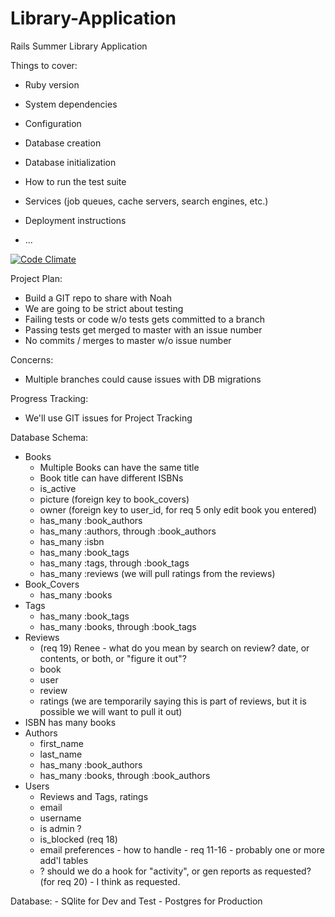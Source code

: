 Library-Application
===================

Rails Summer Library Application

Things to cover:

* Ruby version

* System dependencies

* Configuration

* Database creation

* Database initialization

* How to run the test suite

* Services (job queues, cache servers, search engines, etc.)

* Deployment instructions

* ...

[![Code Climate](https://codeclimate.com/github/Rails-Summer-Project-Noah-and-Matt/Library-Application.png)](https://codeclimate.com/github/Rails-Summer-Project-Noah-and-Matt/Library-Application)


Project Plan: 
  - Build a GIT repo to share with Noah
  - We are going to be strict about testing
  - Failing tests or code w/o tests gets committed to a branch
  - Passing tests get merged to master with an issue number
  - No commits / merges to master w/o issue number

Concerns:
  - Multiple branches could cause issues with DB migrations

Progress Tracking:
  - We'll use GIT issues for Project Tracking

Database Schema:
  - Books
    - Multiple Books can have the same title
    - Book title can have different ISBNs 
    - is_active
    - picture (foreign key to book_covers)
    - owner (foreign key to user_id, for req 5 only edit book you entered)
    - has_many :book_authors
    - has_many :authors, through :book_authors
    - has_many :isbn
    - has_many :book_tags
    - has_many :tags, through :book_tags
    - has_many :reviews (we will pull ratings from the reviews)
  - Book_Covers
    - has_many :books
  - Tags
    - has_many :book_tags
    - has_many :books, through :book_tags
  - Reviews
    - (req 19) Renee - what do you mean by search on review? date, or contents,
      or both, or "figure it out"?
    - book
    - user
    - review
    - ratings (we are temporarily saying this is part of reviews, but 
      it is possible we will want to pull it out)
  - ISBN has many books
  - Authors 
    - first_name
    - last_name
    - has_many :book_authors
    - has_many :books, through :book_authors
  - Users
    - Reviews and Tags, ratings
    - email
    - username
    - is admin ?
    - is_blocked (req 18)
    - email preferences - how to handle - req 11-16 - probably one or more 
      add'l tables
    - ? should we do a hook for "activity", or gen reports as requested?
      (for req 20) - I think as requested.

  Database:
    - SQlite for Dev and Test
    - Postgres for Production


